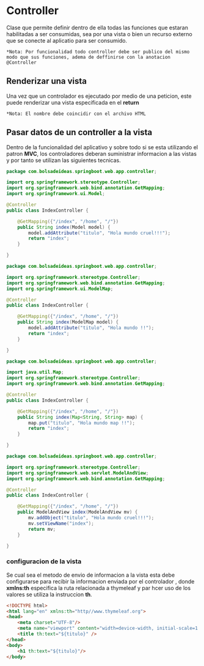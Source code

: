 # Controller

Clase que permite definir dentro de ella todas las funciones que estaran habilitadas a ser consumidas, sea por una vista o bien un recurso externo que se conecte al aplicatio para ser consumido.  

`*Nota: Por funcionalidad todo controller debe ser publico del mismo modo que sus funciones, adema de deffinirse con la anotacion @Controller`

## Renderizar una vista

Una vez que un controlador es ejecutado por medio de una peticion, este puede renderizar una vista especificada en el **return**

`*Nota: El nombre debe coincidir con el archivo HTML`

## Pasar datos de un controller a la vista

Dentro de la funcionalidad del aplicativo y sobre todo si se esta utilizando el patron **MVC**, los controladores deberan suministrar informacion a las vistas y por tanto se utilizan las siguientes tecnicas.  

~~~java
package com.bolsadeideas.springboot.web.app.controller;

import org.springframework.stereotype.Controller;
import org.springframework.web.bind.annotation.GetMapping;
import org.springframework.ui.Model;

@Controller
public class IndexController {

    @GetMapping({"/index", "/home", "/"})
    public String index(Model model) {
        model.addAttribute("titulo", "Hola mundo cruel!!!");
        return "index";
    }

}
~~~

~~~java
package com.bolsadeideas.springboot.web.app.controller;

import org.springframework.stereotype.Controller;
import org.springframework.web.bind.annotation.GetMapping;
import org.springframework.ui.ModelMap;

@Controller
public class IndexController {

    @GetMapping({"/index", "/home", "/"})
    public String index(ModelMap model) {
        model.addAttribute("titulo", "Hola mundo !!");
        return "index";
    }

}
~~~

~~~java
package com.bolsadeideas.springboot.web.app.controller;

import java.util.Map;
import org.springframework.stereotype.Controller;
import org.springframework.web.bind.annotation.GetMapping;

@Controller
public class IndexController {

    @GetMapping({"/index", "/home", "/"})
    public String index(Map<String, String> map) {
        map.put("titulo", "Hola mundo map !!");
        return "index";
    }

}
~~~

~~~java
package com.bolsadeideas.springboot.web.app.controller;

import org.springframework.stereotype.Controller;
import org.springframework.web.servlet.ModelAndView;
import org.springframework.web.bind.annotation.GetMapping;

@Controller
public class IndexController {

    @GetMapping({"/index", "/home", "/"})
    public ModelAndView index(ModelAndView mv) {
        mv.addObject("titulo", "Hola mundo cruel!!!");
        mv.setViewName("index");
        return mv;
    }

}
~~~

### configuracion de la vista

Se cual sea el metodo de envio de informacion a la vista esta debe configurarse para recibir la informacion enviada por el controlador , donde **xmlns:th** especifica la ruta relacionada a thymeleaf y par hcer uso de los valores se utiliza la instruccion **th**.  

~~~html
<!DOCTYPE html>
<html lang="en" xmlns:th="http//www.thymeleaf.org">
<head>
    <meta charset="UTF-8"/>
    <meta name="viewport" content="width=device-width, initial-scale=1.0">
    <title th:text="${titulo}" />
</head>
<body>
    <h1 th:text="${titulo}"/>
</body>
~~~
